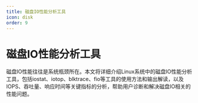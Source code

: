 ```yaml
---
title: 磁盘IO性能分析工具
icon: disk
order: 9
---
```


# 磁盘IO性能分析工具

磁盘IO性能往往是系统瓶颈所在。本文将详细介绍Linux系统中的磁盘IO性能分析工具，包括iostat、iotop、blktrace、fio等工具的使用方法和输出解读，以及IOPS、吞吐量、响应时间等关键指标的分析，帮助用户诊断和解决磁盘IO相关的性能问题。
